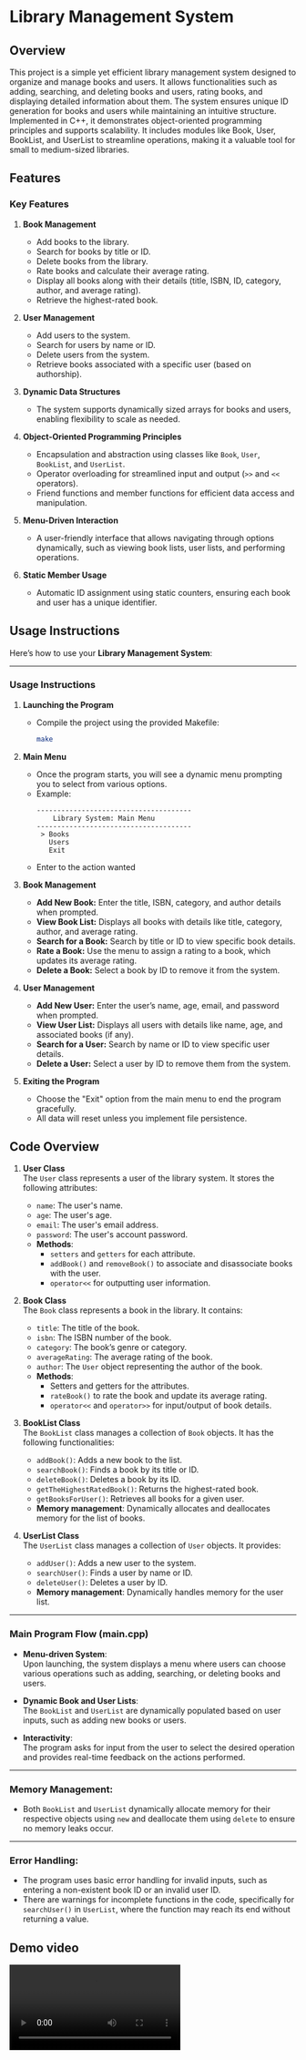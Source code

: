 # Library Management System
## Overview
This project is a simple yet efficient library management system designed to organize and manage books and users. It allows functionalities such as adding, searching, and deleting books and users, rating books, and displaying detailed information about them. The system ensures unique ID generation for books and users while maintaining an intuitive structure. Implemented in C++, it demonstrates object-oriented programming principles and supports scalability. It includes modules like Book, User, BookList, and UserList to streamline operations, making it a valuable tool for small to medium-sized libraries.

## Features

### **Key Features**
1. **Book Management**  
   - Add books to the library.  
   - Search for books by title or ID.  
   - Delete books from the library.  
   - Rate books and calculate their average rating.  
   - Display all books along with their details (title, ISBN, ID, category, author, and average rating).  
   - Retrieve the highest-rated book.

2. **User Management**  
   - Add users to the system.  
   - Search for users by name or ID.  
   - Delete users from the system.  
   - Retrieve books associated with a specific user (based on authorship).

3. **Dynamic Data Structures**  
   - The system supports dynamically sized arrays for books and users, enabling flexibility to scale as needed.

4. **Object-Oriented Programming Principles**  
   - Encapsulation and abstraction using classes like `Book`, `User`, `BookList`, and `UserList`.  
   - Operator overloading for streamlined input and output (`>>` and `<<` operators).  
   - Friend functions and member functions for efficient data access and manipulation.

5. **Menu-Driven Interaction**  
   - A user-friendly interface that allows navigating through options dynamically, such as viewing book lists, user lists, and performing operations.

6. **Static Member Usage**  
   - Automatic ID assignment using static counters, ensuring each book and user has a unique identifier.

## Usage Instructions
Here’s how to use your **Library Management System**:

---

### **Usage Instructions**

1. **Launching the Program**  
   - Compile the project using the provided Makefile:  
     ```bash
     make
     ```

2. **Main Menu**  
   - Once the program starts, you will see a dynamic menu prompting you to select from various options.  
   - Example:
     ```
     --------------------------------------
         Library System: Main Menu
     --------------------------------------
      > Books 
        Users 
        Exit 
     ```
   - Enter to the action wanted

3. **Book Management**  
   - **Add New Book:** Enter the title, ISBN, category, and author details when prompted.  
   - **View Book List:** Displays all books with details like title, category, author, and average rating.  
   - **Search for a Book:** Search by title or ID to view specific book details.  
   - **Rate a Book:** Use the menu to assign a rating to a book, which updates its average rating.  
   - **Delete a Book:** Select a book by ID to remove it from the system.

4. **User Management**  
   - **Add New User:** Enter the user’s name, age, email, and password when prompted.  
   - **View User List:** Displays all users with details like name, age, and associated books (if any).  
   - **Search for a User:** Search by name or ID to view specific user details.  
   - **Delete a User:** Select a user by ID to remove them from the system.

5. **Exiting the Program**  
   - Choose the "Exit" option from the main menu to end the program gracefully.  
   - All data will reset unless you implement file persistence.


## Code Overview

1. **User Class**  
   The `User` class represents a user of the library system. It stores the following attributes:
   - `name`: The user's name.
   - `age`: The user's age.
   - `email`: The user's email address.
   - `password`: The user's account password.
   - **Methods**:  
     - `setters` and `getters` for each attribute.
     - `addBook()` and `removeBook()` to associate and disassociate books with the user.
     - `operator<<` for outputting user information.

2. **Book Class**  
   The `Book` class represents a book in the library. It contains:
   - `title`: The title of the book.
   - `isbn`: The ISBN number of the book.
   - `category`: The book’s genre or category.
   - `averageRating`: The average rating of the book.
   - `author`: The `User` object representing the author of the book.
   - **Methods**:
     - Setters and getters for the attributes.
     - `rateBook()` to rate the book and update its average rating.
     - `operator<<` and `operator>>` for input/output of book details.

3. **BookList Class**  
   The `BookList` class manages a collection of `Book` objects. It has the following functionalities:
   - `addBook()`: Adds a new book to the list.
   - `searchBook()`: Finds a book by its title or ID.
   - `deleteBook()`: Deletes a book by its ID.
   - `getTheHighestRatedBook()`: Returns the highest-rated book.
   - `getBooksForUser()`: Retrieves all books for a given user.
   - **Memory management**: Dynamically allocates and deallocates memory for the list of books.

4. **UserList Class**  
   The `UserList` class manages a collection of `User` objects. It provides:
   - `addUser()`: Adds a new user to the system.
   - `searchUser()`: Finds a user by name or ID.
   - `deleteUser()`: Deletes a user by ID.
   - **Memory management**: Dynamically handles memory for the user list.

---

### **Main Program Flow (main.cpp)**

- **Menu-driven System**:  
   Upon launching, the system displays a menu where users can choose various operations such as adding, searching, or deleting books and users.
   
- **Dynamic Book and User Lists**:  
   The `BookList` and `UserList` are dynamically populated based on user inputs, such as adding new books or users.
   
- **Interactivity**:  
   The program asks for input from the user to select the desired operation and provides real-time feedback on the actions performed.

---

### **Memory Management**:
- Both `BookList` and `UserList` dynamically allocate memory for their respective objects using `new` and deallocate them using `delete` to ensure no memory leaks occur.

---

### **Error Handling**:
- The program uses basic error handling for invalid inputs, such as entering a non-existent book ID or an invalid user ID.
- There are warnings for incomplete functions in the code, specifically for `searchUser()` in `UserList`, where the function may reach its end without returning a value.

## Demo video

<video>
  <source src="media/oop_demo.mp4" type="video/mp4">
</video>

